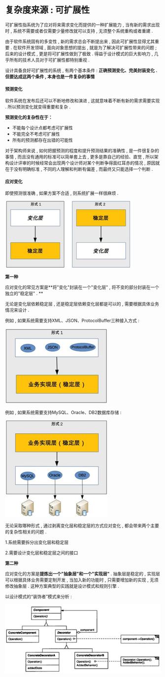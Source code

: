 # 复杂度来源 : 可扩展性

可扩展性指系统为了应对将来需求变化而提供的一种扩展能力 , 当有新的需求出现时 , 系统不需要或者仅需要少量修改就可以支持 , 无须整个系统重构或者重建 .

由于软件系统固有的多变性 , 新的需求总会不断提出来 , 因此可扩展性显得尤其重要 . 在软件开发领域 , 面向对象思想的提出 , 就是为了解决可扩展性带来的问题 ; 后来的设计模式 , 更是将可扩展性做到了极致 . 得益于设计模式的巨大影响力 , 几乎所有的技术人员对于可扩展性都特别重视 .

设计具备良好可扩展性的系统 , 有两个基本条件 : **正确预测变化、完美封装变化 . 但要达成这两个条件 , 本身也是一件复杂的事情**

#### 预测变化

软件系统在发布后还可以不断地修改和演进 , 这就意味着不断有新的需求需要实现 . 所以预测变化就变得重要和复杂 .

**预测变化的复杂性在于：**

* 不能每个设计点都考虑可扩展性
* 不能完全不考虑可扩展性
* 所有的预测都存在出错的可能性

对于架构师来说 , 如何把握预测的程度和提升预测结果的准确性 , 是一件很复杂的事情 , 而且没有通用的标准可以简单套上去 , 更多是靠自己的经验、直觉 , 所以架构设计评审的时候经常会出现两个设计师对某个判断争得面红耳赤的情况 , 原因就在于没有明确标准 , 不同的人理解和判断有偏差 , 而最终又只能选择一个判断 .

#### 应对变化

即使预测很准确 , 如果方案不合适 , 则系统扩展一样很麻烦 .

![](/assets/kekuozhanxingbianhua.png)

**第一种**

应对变化的常见方案是**将"变化"封装在一个"变化层" , 将不变的部分封装在一个独立的"稳定层" . **

无论是变化层依赖稳定层 , 还是稳定层依赖变化层都是可以的 , 需要根据具体业务情况来设计 .

例如 , 如果系统需要支持XML、JSON、ProtocolBuffer三种接入方式 :

![](/assets/sanzhongjierufangshi.png)

例如 , 如果系统需要支持MySQL、Oracle、DB2数据库存储 :

![](/assets/dbcengbianhua.png)

无论采取哪种形式 , 通过剥离变化层和稳定层的方式应对变化 , 都会带来两个主要的复杂性相关的问题 .

1.系统需要拆分出变化层和稳定层

2.需要设计变化层和稳定层之间的接口

**第二种**

应对变化的方案是**提炼出一个"抽象层"和一个"实现层"** . 抽象层是稳定的 , 实现层可以根据具体业务需要定制开发 , 当加入新的功能时 , 只需要增加新的实现 , 无须修改抽象层 . 这种方案典型的实践就是设计模式和规则引擎 .

以设计模式的“装饰者”模式来分析 : 

![](/assets/zhuangshizhemoshi.png)

